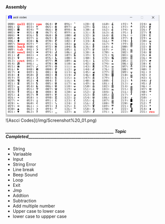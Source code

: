 #### Assembly

<img src="/img/Screenshot _.png" alt="Alt text" title="ascii codes">
<!-- <img src="/img/Screenshot _01.png" alt="Alt text" title="Ascci codes"> -->
![Ascci Codes](/img/Screenshot%20_01.png)

##### _____________________________________________________ Topic Completed_______________________________________________________

* String
* Variaable 
* Input
* String Error
* Line break
* Beep Sound
* Loop
* Exit 
* Jmp
* Addtion
* Subtraction
* Add multiple number
* Upper case to lower case
* lower case to uppper case


